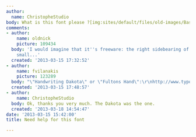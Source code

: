 ```yaml
---
author:
  name: ChristopheStudio
body: What is this font please ?[img:sites/default/files/old-images/Baseline_4690.jpg]
comments:
- author:
    name: oldnick
    picture: 109434
  body: 'I would imagine that it''s freeware: the right sidebearing of the /a is too
    small...'
  created: '2013-03-15 17:32:52'
- author:
    name: fvilanakis
    picture: 123289
  body: "\"Handwriting Dakota\" or \"Fultons Hand\":\r\nhttp://www.typophile.com/node/42621"
  created: '2013-03-15 17:48:57'
- author:
    name: ChristopheStudio
  body: Ok, thanks you very much. The Dakota was the one.
  created: '2013-03-18 14:54:47'
date: '2013-03-15 15:42:00'
title: Need help for this font

---
```

